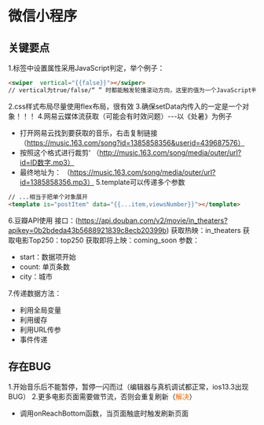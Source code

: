 # 微信小程序

## 关键要点
1.标签中设置属性采用JavaScript判定，举个例子：

```HTML
<swiper  vertical="{{false}}"></swiper>
// vertical为true/false/“ ” 时都能触发轮播滚动方向，这里的值为一个JavaScript判定值，也就是说，想让这个函数不执行，必须进行绑定数据{{false}}才生效！！！
```
2.css样式布局尽量使用flex布局，很有效
3.确保setData内传入的一定是一个对象！！！
4.网易云媒体流获取（可能会有时效问题）---以《处暑》为例子
* 打开网易云找到要获取的音乐，右击复制链接
（https://music.163.com/song?id=1385858356&userid=439687576）
* 按照这个格式进行裁剪‘
（http://music.163.com/song/media/outer/url?id=ID数字.mp3）
* 最终地址为：
（https://music.163.com/song/media/outer/url?id=1385858356.mp3）
5.template可以传递多个参数
```HTML
// ...相当于把单个对象展开
<template is="postItem" data="{{...item,viewsNumber}}"></template>
```
6.豆瓣API使用
接口：(https://api.douban.com/v2/movie/in_theaters?apikey=0b2bdeda43b5688921839c8ecb20399b)
获取热映：in_theaters
获取电影Top250：top250
获取即将上映：coming_soon
参数：

* start：数据项开始
* count: 单页条数
* city：城市

7.传递数据方法：
* 利用全局变量
* 利用缓存
* 利用URL传参
* 事件传递





## 存在BUG
1.开始音乐后不能暂停，暂停一闪而过（编辑器与真机调试都正常，ios13.3出现BUG）
2.更多电影页面需要做节流，否则会重复刷新（<font color=#ff6700>解决</font>）

* 调用onReachBottom函数，当页面触底时触发刷新页面

